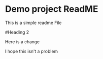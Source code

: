 # Demo project ReadME

This is a simple readme File

#Heading 2

Here is a change

I hope this isn't a problem
